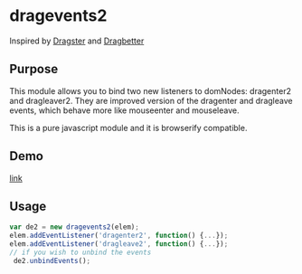 # dragevents2

Inspired by [Dragster](https://github.com/bensmithett/dragster)
and [Dragbetter](https://github.com/lolmaus/jquery.dragbetter)

## Purpose

This module allows you to bind two new listeners to domNodes: dragenter2 and dragleaver2.
They are improved version of the dragenter and dragleave events, which behave more like mouseenter and mouseleave.

This is a pure javascript module and it is browserify compatible.

## Demo 
[link](https://jbabbs.github.io/dragevents2)

## Usage

```javascript
var de2 = new dragevents2(elem);
elem.addEventListener('dragenter2', function() {...});
elem.addEventListener('dragleave2', function() {...});
// if you wish to unbind the events
 de2.unbindEvents();
```

